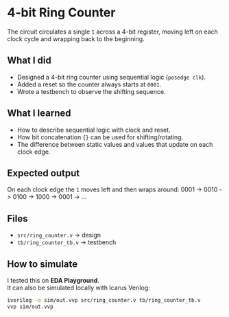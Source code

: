 # 4-bit Ring Counter  
The circuit circulates a single `1` across a 4-bit register, moving left on each clock cycle and wrapping back to the beginning.

## What I did
- Designed a 4-bit ring counter using sequential logic (`posedge clk`).
- Added a reset so the counter always starts at `0001`.
- Wrote a testbench to observe the shifting sequence.

## What I learned
- How to describe sequential logic with clock and reset.
- How bit concatenation `{}` can be used for shifting/rotating.
- The difference between static values and values that update on each clock edge.

## Expected output
On each clock edge the `1` moves left and then wraps around:
0001 -> 0010 -> 0100 -> 1000 -> 0001 -> ...

## Files
- `src/ring_counter.v` → design
- `tb/ring_counter_tb.v` → testbench

## How to simulate
I tested this on **EDA Playground**.  
It can also be simulated locally with Icarus Verilog:

```bash
iverilog -o sim/out.vvp src/ring_counter.v tb/ring_counter_tb.v
vvp sim/out.vvp
